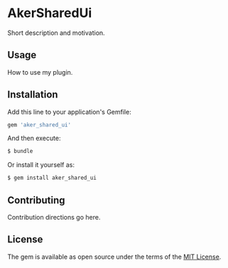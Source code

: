 # AkerSharedUi
Short description and motivation.

## Usage
How to use my plugin.

## Installation
Add this line to your application's Gemfile:

```ruby
gem 'aker_shared_ui'
```

And then execute:
```bash
$ bundle
```

Or install it yourself as:
```bash
$ gem install aker_shared_ui
```

## Contributing
Contribution directions go here.

## License
The gem is available as open source under the terms of the [MIT License](http://opensource.org/licenses/MIT).
